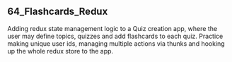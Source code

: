 ## 64_Flashcards_Redux

Adding redux state management logic to a Quiz creation app, where the user may define topics, quizzes and add flashcards to each quiz. Practice making unique user ids, managing multiple actions via thunks and hooking up the whole redux store to the app.
